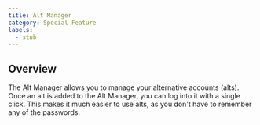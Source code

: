```yaml
---
title: Alt Manager
category: Special Feature
labels:
  - stub
---
```

## Overview
The Alt Manager allows you to manage your alternative accounts (alts). Once an alt is added to the Alt Manager, you can log into it with a single click. This makes it much easier to use alts, as you don't have to remember any of the passwords.
